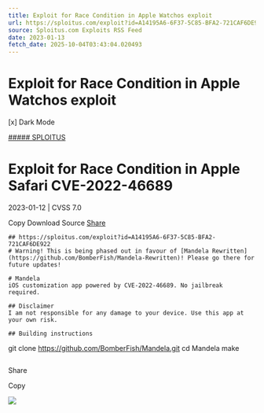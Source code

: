 ```yaml
---
title: Exploit for Race Condition in Apple Watchos exploit
url: https://sploitus.com/exploit?id=A14195A6-6F37-5C85-BFA2-721CAF6DE922&utm_source=rss&utm_medium=rss
source: Sploitus.com Exploits RSS Feed
date: 2023-01-13
fetch_date: 2025-10-04T03:43:04.020493
---
```


# Exploit for Race Condition in Apple Watchos exploit

[x]
Dark Mode

[##### SPLOITUS](/)

# Exploit for Race Condition in Apple Safari CVE-2022-46689

2023-01-12 | CVSS 7.0

Copy
Download
Source
[Share](#share-url)

```
## https://sploitus.com/exploit?id=A14195A6-6F37-5C85-BFA2-721CAF6DE922
# Warning! This is being phased out in favour of [Mandela Rewritten](https://github.com/BomberFish/Mandela-Rewritten)! Please go there for future updates!

# Mandela
iOS customization app powered by CVE-2022-46689. No jailbreak required.

## Disclaimer
I am not responsible for any damage to your device. Use this app at your own risk.

## Building instructions

```
git clone https://github.com/BomberFish/Mandela.git
cd Mandela
make
```
```

Share

Copy

![](https://mc.yandex.ru/watch/54912310)